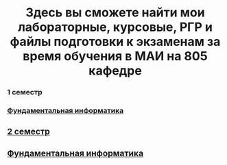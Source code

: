<h1 align="center">Здесь вы сможете найти мои лабораторные, курсовые, РГР и файлы подготовки к экзаменам за время обучения в МАИ на 805 кафедре
<h3>1 семестр
<h3><a href="https://github.com/kut666/MAI_study/tree/main/term1/fundamental%20computer%20science">Фундаментальная информатика
<h3>2 семестр
<h3><a href="https://github.com/kut666/MAI_study/tree/main/term2/fundamental%20computer%20science">Фундаментальная информатика
<h3>
<h3>
<h3>
<h3>
<h3>
<h3>
<h3>
<h3>
<h3>
<h3>
<h3>
<h3>
<h3>
<h3>
<h3>
<h3>
<h3>
<h3>
